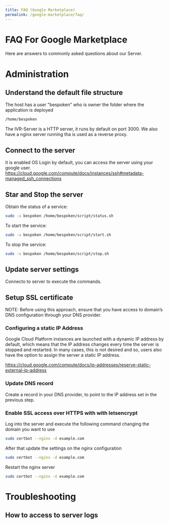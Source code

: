 ```yaml
---
title: FAQ (Google Marketplace)
permalink: /google-marketplace/faq/
---
```


# FAQ For Google Marketplace
Here are answers to commonly asked questions about our Server.

# Administration
## Understand the default file structure
The host has a user "bespoken" who is owner the folder where the application is deployed
```bash
/home/bespoken
```
The IVR-Server is a HTTP server, it runs by default on port 3000.
We also have a nginx server running tha is used as a reverse proxy.

## Connect to the server
It is enabled OS Login by default, you can access the server using your google user.
https://cloud.google.com/compute/docs/instances/ssh#metadata-managed_ssh_connections

## Star and Stop the server

Obtain the status of a service:
```bash
sudo -u bespoken /home/bespoken/script/status.sh
```

To start the service:
```bash
sudo -u bespoken /home/bespoken/script/start.sh
```

To stop the service:
```bash
sudo -u bespoken /home/bespoken/script/stop.sh
```

## Update server settings
Connecto to server to execute the commands.

## Setup SSL certificate
NOTE: Before using this approach, ensure that you have access to domain’s DNS configuration through your DNS provider.

### Configuring a static IP Address
Google Cloud Platform instances are launched with a dynamic IP address by default, which means that the IP address changes every time the server is stopped and restarted. In many cases, this is not desired and so, users also have the option to assign the server a static IP address.

https://cloud.google.com/compute/docs/ip-addresses/reserve-static-external-ip-address

### Update DNS record
Create a record in your DNS provider, to point to the IP address set in the previous step.

### Enable SSL access over HTTPS with with letsencrypt
Log into the server and execute the following command changing the domain you want to use
```bash
sudo certbot --nginx -d example.com
```
After that update the settings on the nginx configuration
```bash
sudo certbot --nginx -d example.com
```
Restart the nginx server
```bash
sudo certbot --nginx -d example.com
```

# Troubleshooting
## How to access to server logs